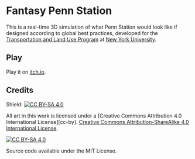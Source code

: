 # Fantasy Penn Station

This is a real-time 3D simulation of what Penn Station would look like if
designed according to global best practices, developed for the [Transportation and Land Use Program](https://marroninstitute.nyu.edu/programs/transportation-and-land-use) at [New York University](http://nyu.edu). 

## Play

Play it on [itch.io](https://cidney.itch.io/fantasy-penn-station?password=letsredothis).

## Credits

Shield: [![CC BY-SA 4.0][cc-by-sa-shield]][cc-by-sa]

All art in this work is licensed under a [Creative Commons Attribution 4.0 International License][cc-by].
[Creative Commons Attribution-ShareAlike 4.0 International License][cc-by-sa].

[![CC BY-SA 4.0][cc-by-sa-image]][cc-by-sa]

[cc-by-sa]: http://creativecommons.org/licenses/by-sa/4.0/
[cc-by-sa-image]: https://licensebuttons.net/l/by-sa/4.0/88x31.png
[cc-by-sa-shield]: https://img.shields.io/badge/License-CC%20BY--SA%204.0-lightgrey.svg

Source code available under the MIT License.
